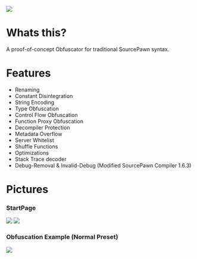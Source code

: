 ![](https://i.imgur.com/6x1CUHC.png)

# Whats this?
A proof-of-concept Obfuscator for traditional SourcePawn syntax.


# Features
- Renaming
- Constant Disintegration
- String Encoding
- Type Obfuscation
- Control Flow Obfuscation
- Function Proxy Obfuscation
- Decompiler Protection
- Metadata Overflow
- Server Whitelist
- Shuffle Functions
- Optimizations
- Stack Trace decoder
- Debug-Removal & Invalid-Debug (Modified SourcePawn Compiler 1.6.3)

# Pictures
### StartPage
![](https://i.imgur.com/VxERfqV.png)
![](https://i.imgur.com/kwzRSpq.png)
### Obfuscation Example (Normal Preset)
![](https://i.imgur.com/2Be6yXL.png)
